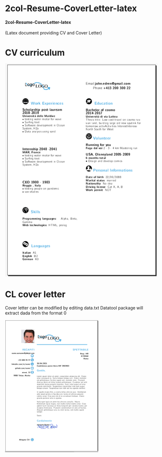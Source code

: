 # 2col-Resume-CoverLetter-latex
#### 2col-Resume-CoverLetter-latex


(Latex  document providing CV and Cover Letter)

# CV  curriculum

![GitHub Logo](/image/cv.png)

# CL  cover letter

Cover  letter can be  modified by editing  data.txt
Datatool package will  extract dada from  the format   <name> 0 <data>


![GitHub Logo](/image/CL.png)




